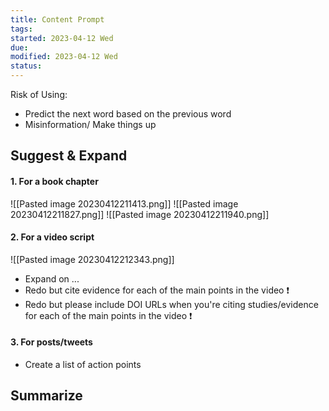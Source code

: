 ```yaml
---
title: Content Prompt
tags:   
started: 2023-04-12 Wed
due: 
modified: 2023-04-12 Wed
status: 
---
```

Risk of Using:
- Predict the next word based on the previous word
- Misinformation/ Make things up
## Suggest & Expand
#### 1. For a book chapter
![[Pasted image 20230412211413.png]]
![[Pasted image 20230412211827.png]]
![[Pasted image 20230412211940.png]]
#### 2. For a video script
![[Pasted image 20230412212343.png]]

- Expand on ...
- Redo but cite evidence for each of the main points in the video ❗
- Redo but please include DOI URLs when you're citing studies/evidence for each of the main points in the video ❗
#### 3. For posts/tweets
- Create a list of action points
## Summarize
